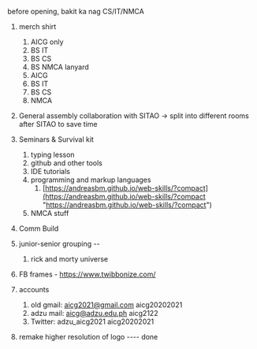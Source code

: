 before opening, bakit ka nag CS/IT/NMCA
1. merch
    shirt
    1. AICG only
    2. BS IT
    3. BS CS
    4. BS NMCA
    lanyard
    1. AICG
    2. BS IT
    3. BS CS
    4. NMCA
2. General assembly collaboration with SITAO
	-> split into different rooms after SITAO to save time
4. Seminars & Survival kit
	1. typing lesson
	2. github and other tools
	3. IDE tutorials
	4. programming and markup languages 
		1. [https://andreasbm.github.io/web-skills/?compact](https://andreasbm.github.io/web-skills/?compact "https://andreasbm.github.io/web-skills/?compact")
	5. NMCA stuff
5. Comm Build
6. junior-senior grouping -- 
	1. rick and morty universe

7. FB frames - https://www.twibbonize.com/ 
9. accounts
	1. old gmail: aicg2021@gmail.com
		aicg20202021
	2. adzu mail: aicg@adzu.edu.ph
		aicg2122
	3. Twitter: adzu_aicg2021
		aicg20202021
10. remake higher resolution of logo ---- done

